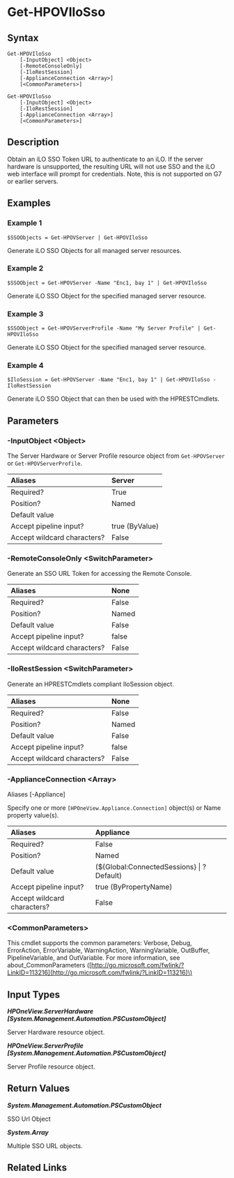 ﻿---
description: Generate iLO SSO Token.
---

# Get-HPOVIloSso

## Syntax

```text
Get-HPOVIloSso
    [-InputObject] <Object>
    [-RemoteConsoleOnly]
    [-IloRestSession]
    [-ApplianceConnection <Array>]
    [<CommonParameters>]
```

```text
Get-HPOVIloSso
    [-InputObject] <Object>
    [-IloRestSession]
    [-ApplianceConnection <Array>]
    [<CommonParameters>]
```

## Description

Obtain an iLO SSO Token URL to authenticate to an iLO.  If the server hardware is unsupported, the resulting URL will not use SSO and the iLO web interface will prompt for credentials. Note, this is not supported on G7 or earlier servers.

## Examples

###  Example 1 

```text
$SSOObjects = Get-HPOVServer | Get-HPOVIloSso

```

Generate iLO SSO Objects for all managed server resources.

###  Example 2 

```text
$SSOObject = Get-HPOVServer -Name "Enc1, bay 1" | Get-HPOVIloSso

```

Generate iLO SSO Object for the specified managed server resource.

###  Example 3 

```text
$SSOObject = Get-HPOVServerProfile -Name "My Server Profile" | Get-HPOVIloSso

```

Generate iLO SSO Object for the specified managed server resource.

###  Example 4 

```text
$IloSession = Get-HPOVServer -Name "Enc1, bay 1" | Get-HPOVIloSso -IloRestSession

```

Generate iLO SSO Object that can then be used with the HPRESTCmdlets.

## Parameters

### -InputObject &lt;Object&gt;

The Server Hardware or Server Profile resource object from `Get-HPOVServer` or `Get-HPOVServerProfile`.

| Aliases | Server |
| :--- | :--- |
| Required? | True |
| Position? | Named |
| Default value |  |
| Accept pipeline input? | true (ByValue) |
| Accept wildcard characters? | False |

### -RemoteConsoleOnly &lt;SwitchParameter&gt;

Generate an SSO URL Token for accessing the Remote Console.

| Aliases | None |
| :--- | :--- |
| Required? | False |
| Position? | Named |
| Default value | False |
| Accept pipeline input? | false |
| Accept wildcard characters? | False |

### -IloRestSession &lt;SwitchParameter&gt;

Generate an HPRESTCmdlets compliant IloSession object.

| Aliases | None |
| :--- | :--- |
| Required? | False |
| Position? | Named |
| Default value | False |
| Accept pipeline input? | false |
| Accept wildcard characters? | False |

### -ApplianceConnection &lt;Array&gt;

Aliases [-Appliance]

Specify one or more `[HPOneView.Appliance.Connection]` object(s) or Name property value(s).

| Aliases | Appliance |
| :--- | :--- |
| Required? | False |
| Position? | Named |
| Default value | (${Global:ConnectedSessions} &vert; ? Default) |
| Accept pipeline input? | true (ByPropertyName) |
| Accept wildcard characters? | False |

### &lt;CommonParameters&gt;

This cmdlet supports the common parameters: Verbose, Debug, ErrorAction, ErrorVariable, WarningAction, WarningVariable, OutBuffer, PipelineVariable, and OutVariable. For more information, see about\_CommonParameters \([http://go.microsoft.com/fwlink/?LinkID=113216](http://go.microsoft.com/fwlink/?LinkID=113216)\)

## Input Types

_**HPOneView.ServerHardware [System.Management.Automation.PSCustomObject]**_

Server Hardware resource object.

_**HPOneView.ServerProfile [System.Management.Automation.PSCustomObject]**_

Server Profile resource object.

## Return Values

_**System.Management.Automation.PSCustomObject**_

SSO Url Object

_**System.Array**_

Multiple SSO URL objects.

## Related Links

